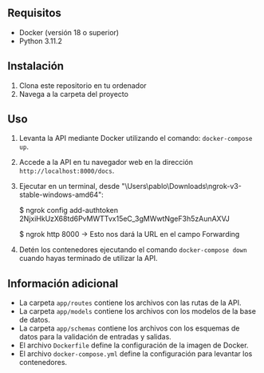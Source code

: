 
## Requisitos

- Docker (versión 18 o superior)
- Python 3.11.2

## Instalación

1. Clona este repositorio en tu ordenador
2. Navega a la carpeta del proyecto

## Uso

1. Levanta la API mediante Docker utilizando el comando: `docker-compose up`.
2. Accede a la API en tu navegador web en la dirección `http://localhost:8000/docs`.
3. Ejecutar en un terminal, desde "\Users\pablo\Downloads\ngrok-v3-stable-windows-amd64":

    $ ngrok config add-authtoken 2NjxiHkUzX68td6PvMWTTvx15eC_3gMWwtNgeF3h5zAunAXVJ

    $ ngrok http 8000     -> Esto nos dará la URL en el campo Forwarding

4. Detén los contenedores ejecutando el comando `docker-compose down` cuando hayas terminado de utilizar la API.

## Información adicional

- La carpeta `app/routes` contiene los archivos con las rutas de la API.
- La carpeta `app/models` contiene los archivos con los modelos de la base de datos.
- La carpeta `app/schemas` contiene los archivos con los esquemas de datos para la validación de entradas y salidas.
- El archivo `Dockerfile` define la configuración de la imagen de Docker.
- El archivo `docker-compose.yml` define la configuración para levantar los contenedores.
